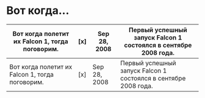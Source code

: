 # Вот когда...

Вот когда полетит их Falcon 1, тогда поговорим. | [x] | Sep 28, 2008 | Первый успешный запуск Falcon 1 состоялся в сентябре 2008 года. 
--- | --- | --- | ---
Вот когда полетит их Falcon 1, тогда поговорим. | [x] | Sep 28, 2008 | Первый успешный запуск Falcon 1 состоялся в сентябре 2008 года. 
